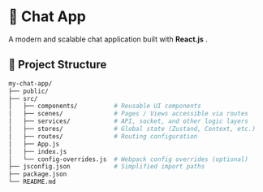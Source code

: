 # 💬 Chat App

A modern and scalable chat application built with **React.js** .

## 📁 Project Structure

```bash
my-chat-app/
├── public/
├── src/
│   ├── components/          # Reusable UI components
│   ├── scenes/              # Pages / Views accessible via routes
│   ├── services/            # API, socket, and other logic layers
│   ├── stores/              # Global state (Zustand, Context, etc.)
│   ├── routes/              # Routing configuration
│   ├── App.js
│   ├── index.js
│   └── config-overrides.js  # Webpack config overrides (optional)
├── jsconfig.json            # Simplified import paths
├── package.json
└── README.md
